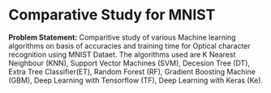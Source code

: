 # Comparative Study for MNIST

**Problem Statement:** Comparitive study of various Machine learning algorithms on basis of accuracies and training time for Optical character recognition using MNIST Dataet. The algorithms used are K Nearest Neighbour (KNN), Support Vector Machines (SVM), Decesion Tree (DT), Extra Tree Classifier(ET), Random Forest (RF), Gradient Boosting Machine (GBM), Deep Learning with Tensorflow (TF), Deep Learning with Keras (Ke).
